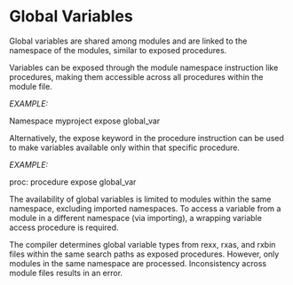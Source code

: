 # Global Variables

Global variables are shared among modules and are linked to the namespace of the modules, similar to exposed procedures.

Variables can be exposed through the module namespace instruction like procedures, making them accessible across all procedures within the module file.

*EXAMPLE:*

Namespace myproject expose global\_var

Alternatively, the expose keyword in the procedure instruction can be used to make variables available only within that specific procedure.

*EXAMPLE:*

proc: procedure expose global\_var

The availability of global variables is limited to modules within the same namespace, excluding imported namespaces. To access a variable from a module in a different namespace (via importing), a wrapping variable access procedure is required.

The compiler determines global variable types from rexx, rxas, and rxbin files within the same search paths as exposed procedures. However, only modules in the same namespace are processed. Inconsistency across module files results in an error.
